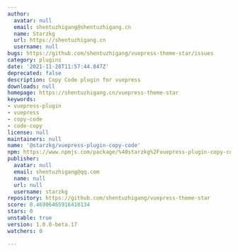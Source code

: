 ```yaml
---
author:
  avatar: null
  email: shentuzhigang@shentuzhigang.cn
  name: Starzkg
  url: https://shentuzhigang.cn
  username: null
bugs: https://github.com/shentuzhigang/vuepress-theme-star/issues
category: plugins
date: '2021-11-28T11:57:44.847Z'
deprecated: false
description: Copy Code plugin for vuepress
downloads: null
homepage: https://shentuzhigang.cn/vuepress-theme-star
keywords:
- vuepress-plugin
- vuepress
- copy-code
- code-copy
license: null
maintainers: null
name: '@starzkg/vuepress-plugin-copy-code'
npm: https://www.npmjs.com/package/%40starzkg%2Fvuepress-plugin-copy-code
publisher:
  avatar: null
  email: shentuzhigang@qq.com
  name: null
  url: null
  username: starzkg
repository: https://github.com/shentuzhigang/vuepress-theme-star
score: 0.46906465916410134
stars: 0
unstable: true
version: 1.0.0-beta.17
watchers: 0

---
```


